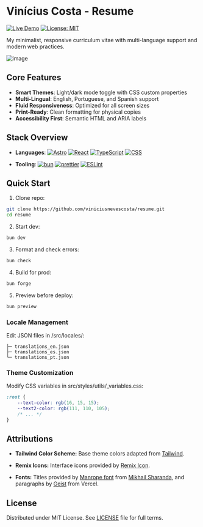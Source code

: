 # Vinícius Costa - Resume

[![Live Demo](https://img.shields.io/badge/%F0%9F%9A%80-Live%20Demo-2EA44F)](https://resume.viniciusnevescosta.com)
[![License: MIT](https://img.shields.io/badge/License-MIT-yellow.svg)](LICENSE)

My minimalist, responsive curriculum vitae with multi-language support and modern web practices.

![image](https://github.com/user-attachments/assets/e9ab59ec-ffce-46cd-ae48-9e583e553247)

## Core Features

- **Smart Themes**: Light/dark mode toggle with CSS custom properties
- **Multi-Lingual**: English, Portuguese, and Spanish support
- **Fluid Responsiveness**: Optimized for all screen sizes
- **Print-Ready**: Clean formatting for physical copies
- **Accessibility First**: Semantic HTML and ARIA labels

## Stack Overview

- **Languages**:
  [![Astro](https://img.shields.io/badge/Astro-BC52EE?logo=astro&logoColor=fff)](#)
  [![React](https://img.shields.io/badge/React-%2320232a.svg?logo=react&logoColor=%2361DAFB)](#)
  [![TypeScript](https://img.shields.io/badge/TypeScript-3178C6?logo=typescript&logoColor=fff)](#)
  [![CSS](https://img.shields.io/badge/CSS-1572B6?logo=css3&logoColor=fff)](#)

- **Tooling**:
  [![bun](https://img.shields.io/badge/bun-000?logo=bun&logoColor=fff)](#)
  [![prettier](https://img.shields.io/badge/Prettier-ff69b4?logo=prettier&logoColor=fff)](#)
  [![ESLint](https://img.shields.io/badge/ESLint-4B3263?logo=eslint&logoColor=white)](#)

## Quick Start

1. Clone repo:

```bash
git clone https://github.com/viniciusnevescosta/resume.git
cd resume
```

2. Start dev:

```bash
bun dev
```

3. Format and check errors:

```bash
bun check
```

4. Build for prod:

```bash
bun forge
```

5. Preview before deploy:

```bash
bun preview
```

### Locale Management

Edit JSON files in /src/locales/:

```
├─ translations_en.json
├─ translations_es.json
└─ translations_pt.json
```

### Theme Customization

Modify CSS variables in src/styles/utils/_variables.css:

```css
:root {
    --text-color: rgb(16, 15, 15);
    --text2-color: rgb(111, 110, 105);
    /* ... */
}
```

## Attributions

- **Tailwind Color Scheme:**
  Base theme colors adapted from [Tailwind](https://tailwindcss.com/docs/colors).

- **Remix Icons:**
  Interface icons provided by [Remix Icon](https://remixicon.com/).
  
- **Fonts:**
  Titles provided by [Manrope font](https://fonts.google.com/specimen/Manrope) from [Mikhail Sharanda](https://www.shimmer.cloud/), and paragraphs by [Geist](https://vercel.com/font) from Vercel.

## License

Distributed under MIT License.
See [LICENSE](LICENSE) file for full terms.
